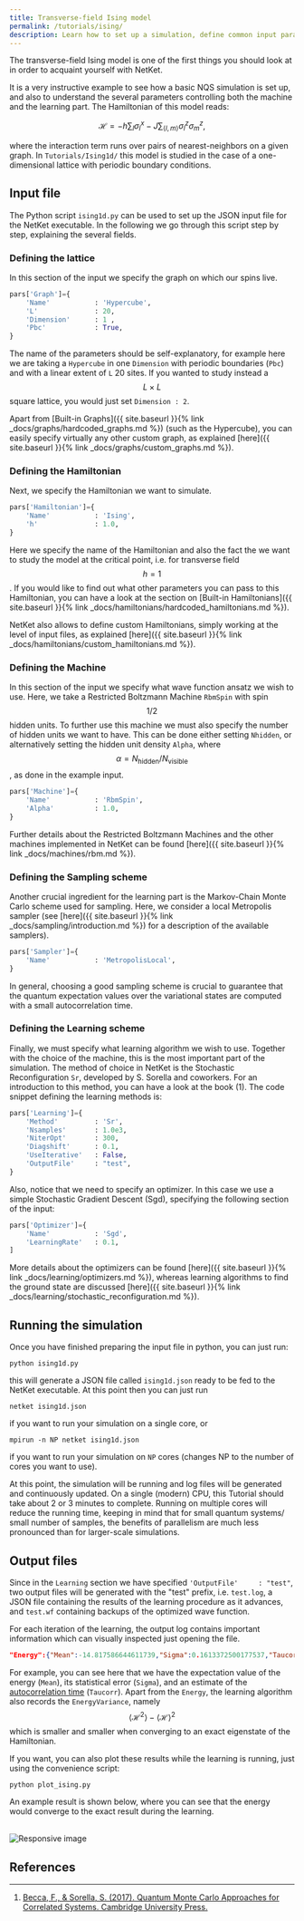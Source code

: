 ```yaml
---
title: Transverse-field Ising model
permalink: /tutorials/ising/
description: Learn how to set up a simulation, define common input parameters, analyze the output, and more.
---
```


The transverse-field Ising model is one of the first things you should look at in order to acquaint yourself with NetKet.

It is a very instructive example to see how a basic NQS simulation is set up, and also to understand the several parameters controlling both the machine and the learning part.
The Hamiltonian of this model reads:  

$$
\mathcal{H}=-h\sum_{l}\sigma_{l}^{x} -J \sum_{\langle l,m \rangle}\sigma_{l}^{z}\sigma_{m}^{z},
$$

where the interaction term runs over pairs of nearest-neighbors on a given graph. In `Tutorials/Ising1d/` this model is studied in the case of a one-dimensional lattice with periodic boundary conditions.


## Input file
The Python script `ising1d.py` can be used to set up the JSON input file for the NetKet executable. In the following we go through this script step by step, explaining the several fields.

### Defining the lattice
In this section of the input we specify the graph on which our spins live.

```python
pars['Graph']={
    'Name'           : 'Hypercube',
    'L'              : 20,
    'Dimension'      : 1 ,
    'Pbc'            : True,
}
```

The name of the parameters should be self-explanatory, for example here we are taking a `Hypercube` in one `Dimension` with periodic boundaries (`Pbc`) and with a linear extent of `L` 20 sites.
If you wanted to study instead a $$ L \times L $$ square lattice, you would just set  `Dimension : 2`.

Apart from [Built-in Graphs]({{ site.baseurl }}{% link _docs/graphs/hardcoded_graphs.md %}) (such as the Hypercube),
you can easily specify virtually any other custom graph, as explained [here]({{ site.baseurl }}{% link _docs/graphs/custom_graphs.md %}).


### Defining the Hamiltonian
Next, we specify the Hamiltonian we want to simulate.

```python
pars['Hamiltonian']={
    'Name'           : 'Ising',
    'h'              : 1.0,
}
```

Here we specify the name of the Hamiltonian and also the fact the we want to study the model at the critical point, i.e. for transverse field $$ h=1 $$.
If you would like to find out what other parameters you can pass to this Hamiltonian,
you can have a look at the section on [Built-in Hamiltonians]({{ site.baseurl }}{% link _docs/hamiltonians/hardcoded_hamiltonians.md %}).

NetKet also allows to define custom Hamiltonians, simply working at the level of input files, as explained [here]({{ site.baseurl }}{% link _docs/hamiltonians/custom_hamiltonians.md %}).

### Defining the Machine
In this section of the input we specify what wave function ansatz we wish to use. Here, we take a Restricted Boltzmann Machine `RbmSpin` with spin $$ 1/2 $$ hidden units.
To further use this machine we must also specify the number of hidden units we want to have. This can be done either setting `Nhidden`,
or alternatively setting the hidden unit density `Alpha`, where $$ \alpha = N_{\mathrm{hidden}}/N_{\mathrm{visible}} $$, as done in the example input.

```python
pars['Machine']={
    'Name'           : 'RbmSpin',
    'Alpha'          : 1.0,
}
```

Further details about the Restricted Boltzmann Machines and the other machines implemented in NetKet can be found [here]({{ site.baseurl }}{% link _docs/machines/rbm.md %}).

### Defining the Sampling scheme
Another crucial ingredient for the learning part is the Markov-Chain Monte Carlo scheme used for sampling. Here, we consider a local Metropolis sampler
(see [here]({{ site.baseurl }}{% link _docs/sampling/introduction.md %}) for a description of the available samplers).

```python
pars['Sampler']={
    'Name'           : 'MetropolisLocal',
}
```
In general, choosing a good sampling scheme is crucial to guarantee that the quantum expectation values over the variational states are computed with a small autocorrelation time.

### Defining the Learning scheme
Finally, we must specify what learning algorithm we wish to use. Together with the choice of the machine, this is the most important part of the simulation.
The method of choice in NetKet is the Stochastic Reconfiguration `Sr`, developed by S. Sorella and coworkers. For an introduction to this method, you can have a look at the book (1).
The code snippet defining the learning methods is:

```python
pars['Learning']={
    'Method'         : 'Sr',
    'Nsamples'       : 1.0e3,
    'NiterOpt'       : 300,
    'Diagshift'      : 0.1,
    'UseIterative'   : False,
    'OutputFile'     : "test",
}
```
Also, notice that we need to specify an optimizer. In this case we use a simple Stochastic Gradient Descent (Sgd), specifying the following section of the input:
```python
pars['Optimizer']={
    'Name'           : 'Sgd',
    'LearningRate'   : 0.1,
]
```
More details about the optimizers can be found [here]({{ site.baseurl }}{% link _docs/learning/optimizers.md %}),
whereas learning algorithms to find the ground state are discussed [here]({{ site.baseurl }}{% link _docs/learning/stochastic_reconfiguration.md %}).

## Running the simulation

Once you have finished preparing the input file in python, you can just run:

```shell
python ising1d.py
```

this will generate a JSON file called `ising1d.json` ready to be fed to the NetKet executable.
At this point then you can just run

```shell
netket ising1d.json
```

if you want to run your simulation on a single core, or

```shell
mpirun -n NP netket ising1d.json
```
if you want to run your simulation on `NP` cores (changes NP to the number of cores you want to use).

At this point, the simulation will be running and log files will be generated and continuously updated.
On a single (modern) CPU, this Tutorial should take about 2 or 3 minutes to complete.
Running on multiple cores will reduce the running time, keeping in mind that for small quantum systems/ small number of samples,
the benefits of parallelism are much less pronounced than for larger-scale simulations.

## Output files

Since in the `Learning` section we have specified ```'OutputFile'     : "test"```, two output files will be generated with the "test" prefix, i.e.
`test.log`, a JSON file containing the results of the learning procedure as it advances, and `test.wf` containing backups of the optimized wave function.

For each iteration of the learning, the output log contains important information which can visually inspected just opening the file.


```json
"Energy":{"Mean":-14.817586644611739,"Sigma":0.1613372500177537,"Taucorr":0.012691835598671597}
```

For example, you can see here that we have the expectation value of the energy (`Mean`), its statistical error (`Sigma`), and an estimate of the
[autocorrelation time](https://en.wikipedia.org/wiki/Autocorrelation) (`Taucorr`). Apart from the `Energy`, the learning algorithm also records
the `EnergyVariance`, namely $$ \langle \mathcal{H}^2 \rangle - \langle\mathcal{H}\rangle^2 $$ which is smaller and smaller when converging to an exact eigenstate of the Hamiltonian.

If you want, you can also plot these results while the learning is running, just using the convenience script:

```shell
python plot_ising.py
```

An example result is shown below, where you can see that the energy would converge to the exact result during the learning.

<br>

<img src="{{site.baseurl}}/img/ising.png" class="img-fluid" alt="Responsive image" class="img-thumbnail">

## References
---------------
1. [Becca, F., & Sorella, S. (2017). Quantum Monte Carlo Approaches for Correlated Systems. Cambridge University Press.](https://doi.org/10.1017/9781316417041)
